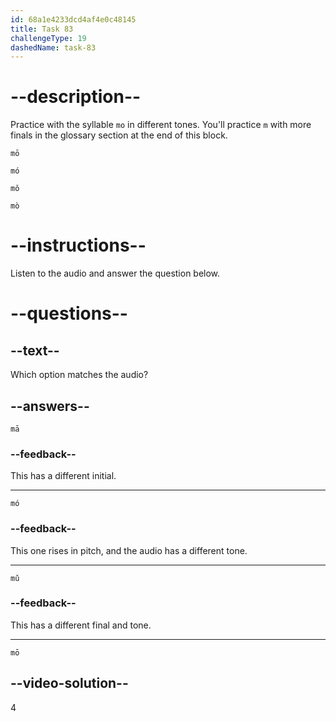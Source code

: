 ```yaml
---
id: 68a1e4233dcd4af4e0c48145
title: Task 83
challengeType: 19
dashedName: task-83
---
```


<!-- (Audio) A: mō -->

# --description--

Practice with the syllable `mo` in different tones. You'll practice `m` with more finals in the glossary section at the end of this block.

`mō`<!-- (Audio) mō -->

`mó`<!-- (Audio) mó -->

`mǒ`<!-- (Audio) mǒ -->

`mò` <!-- (Audio) mò -->

# --instructions--

Listen to the audio and answer the question below.

# --questions--

## --text--

Which option matches the audio?

## --answers--

`mā`

### --feedback--

This has a different initial.

---

`mó`

### --feedback--

This one rises in pitch, and the audio has a different tone.

---

`mǔ`

### --feedback--

This has a different final and tone.

---

`mō`

## --video-solution--

4
